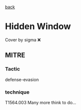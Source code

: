 [back](../index.md)
# Hidden Window
Cover by sigma :x: 
## MITRE
### Tactic
defense-evasion
### technique
T1564.003
Many more think to do...